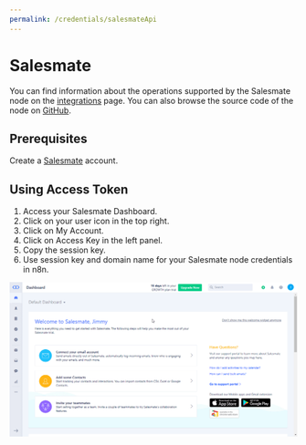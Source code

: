 ```yaml
---
permalink: /credentials/salesmateApi
---
```


# Salesmate

You can find information about the operations supported by the Salesmate node on the [integrations](https://n8n.io/integrations/n8n-nodes-base.salesmate) page. You can also browse the source code of the node on [GitHub](https://github.com/n8n-io/n8n/tree/master/packages/nodes-base/nodes/Salesmate).

## Prerequisites

Create a [Salesmate](https://salesmate.io/) account.

## Using Access Token

1. Access your Salesmate Dashboard.
2. Click on your user icon in the top right.
3. Click on My Account.
4. Click on Access Key in the left panel.
5. Copy the session key.
6. Use session key and domain name for your Salesmate node credentials in n8n.

![Getting Salesmate credentials](./using-access-token.gif)
